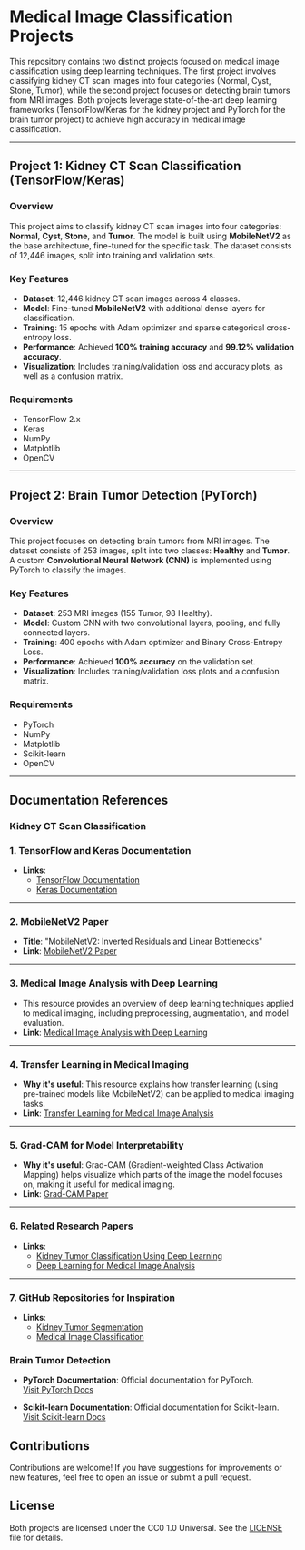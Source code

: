 
# Medical Image Classification Projects

This repository contains two distinct projects focused on medical image classification using deep learning techniques. The first project involves classifying kidney CT scan images into four categories (Normal, Cyst, Stone, Tumor), while the second project focuses on detecting brain tumors from MRI images. Both projects leverage state-of-the-art deep learning frameworks (TensorFlow/Keras for the kidney project and PyTorch for the brain tumor project) to achieve high accuracy in medical image classification.

---

## Project 1: Kidney CT Scan Classification (TensorFlow/Keras)

### Overview
This project aims to classify kidney CT scan images into four categories: **Normal**, **Cyst**, **Stone**, and **Tumor**. The model is built using **MobileNetV2** as the base architecture, fine-tuned for the specific task. The dataset consists of 12,446 images, split into training and validation sets.

### Key Features
- **Dataset**: 12,446 kidney CT scan images across 4 classes.
- **Model**: Fine-tuned **MobileNetV2** with additional dense layers for classification.
- **Training**: 15 epochs with Adam optimizer and sparse categorical cross-entropy loss.
- **Performance**: Achieved **100% training accuracy** and **99.12% validation accuracy**.
- **Visualization**: Includes training/validation loss and accuracy plots, as well as a confusion matrix.


### Requirements
- TensorFlow 2.x
- Keras
- NumPy
- Matplotlib
- OpenCV

---

## Project 2: Brain Tumor Detection (PyTorch)

### Overview
This project focuses on detecting brain tumors from MRI images. The dataset consists of 253 images, split into two classes: **Healthy** and **Tumor**. A custom **Convolutional Neural Network (CNN)** is implemented using PyTorch to classify the images.

### Key Features
- **Dataset**: 253 MRI images (155 Tumor, 98 Healthy).
- **Model**: Custom CNN with two convolutional layers, pooling, and fully connected layers.
- **Training**: 400 epochs with Adam optimizer and Binary Cross-Entropy Loss.
- **Performance**: Achieved **100% accuracy** on the validation set.
- **Visualization**: Includes training/validation loss plots and a confusion matrix.


### Requirements
- PyTorch
- NumPy
- Matplotlib
- Scikit-learn
- OpenCV

---

## Documentation References

### Kidney CT Scan Classification
### 1. **TensorFlow and Keras Documentation**
   - **Links**:
     - [TensorFlow Documentation](https://www.tensorflow.org/api_docs)
     - [Keras Documentation](https://keras.io/api/)

---

### 2. **MobileNetV2 Paper**
   - **Title**: "MobileNetV2: Inverted Residuals and Linear Bottlenecks"
   - **Link**: [MobileNetV2 Paper](https://arxiv.org/abs/1801.04381)

---

### 3. **Medical Image Analysis with Deep Learning**
   - This resource provides an overview of deep learning techniques applied to medical imaging, including preprocessing, augmentation, and model evaluation.
   - **Link**: [Medical Image Analysis with Deep Learning](https://www.ncbi.nlm.nih.gov/pmc/articles/PMC6407735/)

---

### 4. **Transfer Learning in Medical Imaging**
   - **Why it's useful**: This resource explains how transfer learning (using pre-trained models like MobileNetV2) can be applied to medical imaging tasks.
   - **Link**: [Transfer Learning for Medical Image Analysis](https://arxiv.org/abs/1902.07208)

---

### 5. **Grad-CAM for Model Interpretability**
   - **Why it's useful**: Grad-CAM (Gradient-weighted Class Activation Mapping) helps visualize which parts of the image the model focuses on, making it useful for medical imaging.
   - **Link**: [Grad-CAM Paper](https://arxiv.org/abs/1610.02391)

---

### 6. **Related Research Papers**
   - **Links**:
     - [Kidney Tumor Classification Using Deep Learning](https://www.ncbi.nlm.nih.gov/pmc/articles/PMC7780008/)
     - [Deep Learning for Medical Image Analysis](https://arxiv.org/abs/2004.01608)

---

### 7. **GitHub Repositories for Inspiration**
- **Links**:
     - [Kidney Tumor Segmentation](https://github.com/neheller/kits19)
     - [Medical Image Classification](https://github.com/ozan-oktay/Medical-Image-Classification)
### Brain Tumor Detection
- **PyTorch Documentation**: Official documentation for PyTorch.  
  [Visit PyTorch Docs](https://pytorch.org/docs/stable/index.html)  

- **Scikit-learn Documentation**: Official documentation for Scikit-learn.  
  [Visit Scikit-learn Docs](https://scikit-learn.org/stable/)  


## Contributions
Contributions are welcome! If you have suggestions for improvements or new features, feel free to open an issue or submit a pull request.


## License
Both projects are licensed under the CC0 1.0 Universal. See the [LICENSE](LICENSE) file for details.



